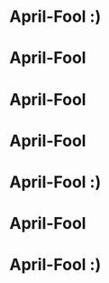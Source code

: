 # April-Fool :)
# April-Fool
# April-Fool
# April-Fool 

# April-Fool :)
# April-Fool
# April-Fool :)
